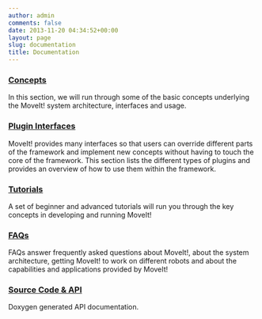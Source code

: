 ```yaml
---
author: admin
comments: false
date: 2013-11-20 04:34:52+00:00
layout: page
slug: documentation
title: Documentation
---
```


### [Concepts](concepts)

In this section, we will run through some of the basic concepts underlying the MoveIt! system architecture, interfaces and usage.

### [Plugin Interfaces](plugins)

MoveIt! provides many interfaces so that users can override different parts of
the framework and implement new concepts without having to touch the core of
the framework. This section lists the different types of plugins and provides
an overview of how to use them within the framework.

### [Tutorials](http://docs.ros.org/indigo/api/moveit_tutorials/html/)

A set of beginner and advanced tutorials will run you through the key concepts in developing and running MoveIt!

### [FAQs](faqs)

FAQs answer frequently asked questions about MoveIt!, about the system architecture, getting MoveIt! to work on different robots and about the capabilities and applications provided by MoveIt!

### [Source Code & API](/documentation/source-code-api/)

Doxygen generated API documentation.
